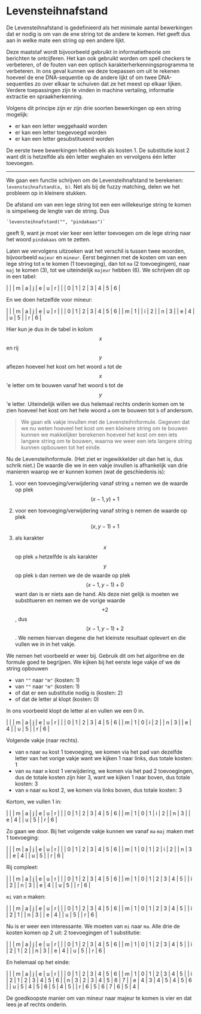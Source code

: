 # Levensteihnafstand

De Levensteihnafstand is gedefinieerd als het minimale aantal bewerkingen dat er
nodig is om van de ene string tot de andere te komen. Het geeft dus aan in welke
mate een string op een andere lijkt.

Deze maatstaf wordt bijvoorbeeld gebruikt in informatietheorie om berichten te
ontcijferen. Het kan ook gebruikt worden om spell checkers te verbeteren, of
de fouten van een optisch karakterherkenningsprogramma te verbeteren. In ons
geval kunnen we deze toepassen om uit te rekenen hoeveel de ene DNA-sequentie op
de andere lijkt of om twee DNA-sequenties zo over elkaar te schuiven dat ze het
meest op elkaar lijken. Verdere toepassingen zijn te vinden in machine
vertaling, informatie extractie en spraakherkenning.

Volgens dit principe zijn er zijn drie soorten bewerkingen op een string mogelijk:

* er kan een letter weggehaald worden  
* er kan een letter toegevoegd worden  
* er kan een letter gesubstitueerd worden  

De eerste twee bewerkingen hebben elk als kosten 1. De substitutie kost 2 want
dit is hetzelfde als één letter weghalen en vervolgens één letter toevoegen.

---

We gaan een functie schrijven om de Levensteihnafstand te berekenen:
`levensteihnafstand(a, b)`. Net als bij de fuzzy matching, delen we het
probleem op in kleinere stukken.

De afstand om van een lege string tot een een willekeurige string te komen is
simpelweg de lengte van de string. Dus

	`levensteihnafstand("", "pindakaas")`

geeft 9, want je moet vier keer een letter toevoegen om de lege string naar het
woord `pindakaas` om te zetten.

Laten we vervolgens uitzoeken wat het verschil is tussen twee woorden,
bijvoorbeeld `majeur` en `mineur`. Eerst beginnen met de kosten om van een lege
string tot `m` te komen (1 toevoeging), dan tot `ma` (2 toevoegingen), naar
`maj` te komen (3), tot we uiteindelijk `majeur` hebben (6). We schrijven dit op in een tabel:

|   |   | m | a | j | e | u | r |
|   | 0 | 1 | 2 | 3 | 4 | 5 | 6 |

En we doen hetzelfde voor mineur:

|   |   | m | a | j | e | u | r |
|   | 0 | 1 | 2 | 3 | 4 | 5 | 6 |
| m | 1 |
| i | 2 |
| n | 3 |
| e | 4 |
| u | 5 |
| r | 6 |

Hier kun je dus in de tabel in kolom $$x$$ en rij $$y$$ aflezen hoeveel het
kost om het woord `a` tot de $$x$$'e letter om te bouwen vanaf het woord `b`
tot de $$y$$'e letter. Uiteindelijk willen we dus helemaal rechts onderin komen
om te zien hoeveel het kost om het hele woord `a` om te bouwen tot `b` of
andersom.

> We gaan elk vakje invullen met de Levensteihnformule. Gegeven dat we nu
weten hoeveel het kost om een kleinere string om te bouwen kunnen we makkelijker
berekenen hoeveel het kost om een iets langere string om te bouwen, waarna we
weer een iets langere string kunnen opbouwen tot het einde.

Nu de Levensteihnformule. (Het ziet er ingewikkelder uit dan het is, dus schrik
niet.) De waarde die we in een vakje invullen is afhankelijk van drie manieren
waarop we er kunnen komen (wat de geschiedenis is):

1. voor een toevoeging/verwijdering vanaf string `a` nemen we de waarde op plek $$(x-1, y) + 1$$

2. voor een toevoeging/verwijdering vanaf string `b` nemen de waarde op plek $$(x, y-1) + 1$$

3. als karakter $$x$$ op plek `a` hetzelfde is als karakter $$y$$ op plek `b` dan nemen we de de waarde op plek $$(x-1, y-1) + 0$$ want dan is er niets aan de hand. Als deze niet gelijk is moeten we substitueren en nemen we de vorige waarde $$+2$$, dus $$(x-1, y-1) + 2$$. We nemen hiervan diegene die het kleinste resultaat oplevert en die vullen we in in het vakje.

We nemen het voorbeeld er weer bij. Gebruik dit om het algoritme en de formule goed te begrijpen. We kijken bij het eerste lege vakje of we de
string opbouwen

- van `""` naar `"m"` (kosten: 1)
- van `""` naar `"m"` (kosten: 1)
- of dat er een substitutie nodig is (kosten: 2)
- of dat de letter al klopt (kosten: 0)

In ons voorbeeld klopt de letter al en vullen we een 0 in.

|   |   | m | a | j | e | u | r |
|   | 0 | 1 | 2 | 3 | 4 | 5 | 6 |
| m | 1 | 0 
| i | 2 |
| n | 3 |
| e | 4 |
| u | 5 |
| r | 6 |

Volgende vakje (naar rechts).

- van `m` naar `ma` kost 1 toevoeging, we komen via het pad van dezelfde letter van het vorige vakje want we kijken 1 naar links, dus totale kosten: 1
- van `ma` naar `m` kost 1 verwijdering, we komen via het pad 2 toevoegingen, dus de totale kosten zijn hier 3, want we kijken 1 naar boven, dus totale kosten: 3
- van `m` naar `ma` kost 2, we komen via links boven, dus totale kosten: 3

Kortom, we vullen 1 in:

|   |   | m | a | j | e | u | r |
|   | 0 | 1 | 2 | 3 | 4 | 5 | 6 |
| m | 1 | 0 | 1
| i | 2 |
| n | 3 |
| e | 4 |
| u | 5 |
| r | 6 |

Zo gaan we door. Bij het volgende vakje kunnen we vanaf `ma` `maj` maken met 1
toevoeging:

|   |   | m | a | j | e | u | r |
|   | 0 | 1 | 2 | 3 | 4 | 5 | 6 |
| m | 1 | 0 | 1 | 2
| i | 2 |
| n | 3 |
| e | 4 |
| u | 5 |
| r | 6 |

Rij compleet:

|   |   | m | a | j | e | u | r |
|   | 0 | 1 | 2 | 3 | 4 | 5 | 6 |
| m | 1 | 0 | 1 | 2 | 3 | 4 | 5 |
| i | 2 |
| n | 3 |
| e | 4 |
| u | 5 |
| r | 6 |

`mi` van `m` maken:

|   |   | m | a | j | e | u | r |
|   | 0 | 1 | 2 | 3 | 4 | 5 | 6 |
| m | 1 | 0 | 1 | 2 | 3 | 4 | 5 |
| i | 2 | 1 |
| n | 3 |
| e | 4 |
| u | 5 |
| r | 6 |

Nu is er weer een interessante. We moeten van `mi` naar `ma`. Alle drie de
kosten komen op 2 uit: 2 toevoegingen of 1 substitutie:

|   |   | m | a | j | e | u | r |
|   | 0 | 1 | 2 | 3 | 4 | 5 | 6 |
| m | 1 | 0 | 1 | 2 | 3 | 4 | 5 |
| i | 2 | 1 | 2 |
| n | 3 |
| e | 4 |
| u | 5 |
| r | 6 |

En helemaal op het einde:

|   |   | m | a | j | e | u | r |
|   | 0 | 1 | 2 | 3 | 4 | 5 | 6 |
| m | 1 | 0 | 1 | 2 | 3 | 4 | 5 |
| i | 2 | 1 | 2 | 3 | 4 | 5 | 6 |
| n | 3 | 2 | 3 | 4 | 5 | 6 | 7 |
| e | 4 | 3 | 4 | 5 | 4 | 5 | 6 |
| u | 5 | 4 | 5 | 6 | 5 | 4 | 5 |
| r | 6 | 5 | 6 | 7 | 6 | 5 | 4 |

De goedkoopste manier om van mineur naar majeur te komen is vier en dat lees je
af rechts onderin.
